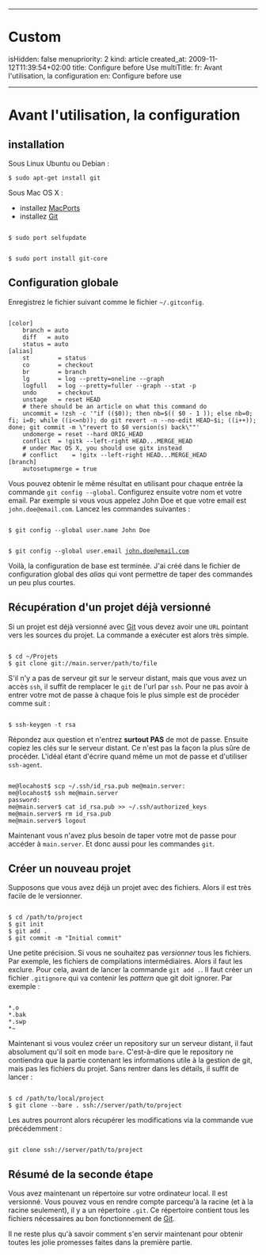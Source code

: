 -----

# Custom 
isHidden:       false
menupriority:   2
kind:           article
created_at:           2009-11-12T11:39:54+02:00
title: Configure before Use
multiTitle: 
    fr: Avant l'utilisation, la configuration
    en: Configure before use

-----

# Avant l'utilisation, la configuration

## installation

Sous Linux Ubuntu ou Debian :


<code class="zsh">$ sudo apt-get install git</code>

Sous Mac OS X :


* installez [MacPorts](http://macports.org/install.php)
* installez [Git][git]

<code class="zsh">
$ sudo port selfupdate

$ sudo port install git-core
</code>

## Configuration globale

Enregistrez le fichier suivant comme le fichier `~/.gitconfig`.


<code class="zsh" file="gitconfig">
[color]
    branch = auto
    diff   = auto
    status = auto
[alias]
    st        = status
    co        = checkout
    br        = branch
    lg        = log --pretty=oneline --graph
    logfull   = log --pretty=fuller --graph --stat -p
    undo      = checkout
    unstage   = reset HEAD
    # there should be an article on what this command do
    uncommit = !zsh -c '"if (($0)); then nb=$(( $0 - 1 )); else nb=0; fi; i=0; while ((i<=nb)); do git revert -n --no-edit HEAD~$i; ((i++)); done; git commit -m \"revert to $0 version(s) back\""'
    undomerge = reset --hard ORIG_HEAD
	conflict  = !gitk --left-right HEAD...MERGE_HEAD
    # under Mac OS X, you should use gitx instead
	# conflict    = !gitx --left-right HEAD...MERGE_HEAD
[branch]
	autosetupmerge = true
</code>


Vous pouvez obtenir le même résultat en utilisant pour chaque entrée la commande `git config --global`.
Configurez ensuite votre nom et votre email. Par exemple si vous vous appelez John Doe et que votre email est `john.doe@email.com`. Lancez les commandes suivantes :


<code class="zsh">
$ git config --global user.name John Doe

$ git config --global user.email john.doe@email.com
</code>

Voilà, la configuration de base est terminée. J'ai créé dans le fichier de configuration global des *alias* qui vont permettre de taper des commandes un peu plus courtes.


## Récupération d'un projet déjà versionné

Si un projet est déjà versionné avec [Git][git] vous devez avoir une `URL` pointant vers les sources du projet. La commande a exécuter est alors très simple.


<code class="zsh">
$ cd ~/Projets
$ git clone git://main.server/path/to/file
</code>

S'il n'y a pas de serveur git sur le serveur distant, mais que vous avez un accès `ssh`, il suffit de remplacer le `git` de l'url par `ssh`. Pour ne pas avoir à entrer votre mot de passe à chaque fois le plus simple est de procéder comme suit :


<code class="zsh">
$ ssh-keygen -t rsa
</code>

Répondez aux question et n'entrez **surtout PAS** de mot de passe. Ensuite copiez les clés sur le serveur distant. Ce n'est pas la façon la plus sûre de procéder. L'idéal étant d'écrire quand même un mot de passe et d'utiliser `ssh-agent`.


<code class="zsh">
me@locahost$ scp ~/.ssh/id_rsa.pub me@main.server:
me@locahost$ ssh me@main.server
password:
me@main.server$ cat id_rsa.pub >> ~/.ssh/authorized_keys
me@main.server$ rm id_rsa.pub
me@main.server$ logout
</code>

Maintenant vous n'avez plus besoin de taper votre mot de passe pour accéder à `main.server`. Et donc aussi pour les commandes `git`.


## Créer un nouveau projet

Supposons que vous avez déjà un projet avec des fichiers. Alors il est très facile de le versionner.


<code class="zsh">
$ cd /path/to/project
$ git init
$ git add .
$ git commit -m "Initial commit"
</code>

Une petite précision. Si vous ne souhaitez pas *versionner* tous les fichiers. Par exemple, les fichiers de compilations intermédiaires. Alors il faut les exclure. Pour cela, avant de lancer la commande `git add .`. Il faut créer un fichier `.gitignore` qui va contenir les *pattern* que git doit ignorer. Par exemple :


<code class="zsh">
*.o
*.bak
*.swp
*~
</code>

Maintenant si vous voulez créer un repository sur un serveur distant, il faut absolument qu'il soit en  mode `bare`. C'est-à-dire que le repository ne contiendra que la partie contenant les informations utile à la gestion de git, mais pas les fichiers du projet. Sans rentrer dans les détails, il suffit de lancer :


<code class="zsh">
$ cd /path/to/local/project
$ git clone --bare . ssh://server/path/to/project
</code>

Les autres pourront alors récupérer les modifications via la commande vue précédemment :


<code class="zsh">
git clone ssh://server/path/to/project
</code>

## Résumé de la seconde étape

Vous avez maintenant un répertoire sur votre ordinateur local. Il est versionné. Vous pouvez vous en rendre compte parcequ'à la racine (et à la racine seulement), il y a un répertoire `.git`. Ce répertoire contient tous les fichiers nécessaires au bon fonctionnement de [Git][git].


Il ne reste plus qu'à savoir comment s'en servir maintenant pour obtenir toutes les jolie promesses faites dans la première partie.


[git]: http://git-scm.org "Git"
